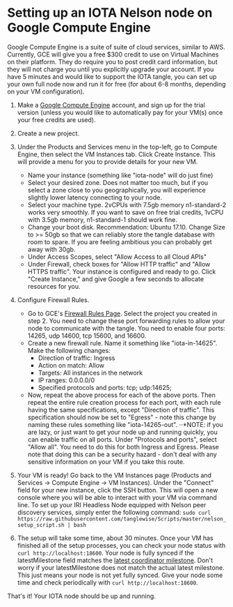 # Setting up an IOTA Nelson node on Google Compute Engine

Google Compute Engine is a suite of suite of cloud services, similar to AWS. Currently, GCE will give you a free $300 credit to use on Virtual Machines on their platform. They do require you to post credit card information, but they will not charge you until you explicitly upgrade your account. If you have 5 minutes and would like to support the IOTA tangle, you can set up your own full node now and run it for free (for about 6-8 months, depending on your VM configuration).

1. Make a [Google Compute Engine](https://cloud.google.com/compute/) account, and sign up for the trial version (unless you would like to automatically pay for your VM(s) once your free credits are used).

2. Create a new project.

3. Under the Products and Services menu in the top-left, go to Compute Engine, then select the VM Instances tab. Click Create Instance. This will provide a menu for you to provide details for your new VM.
    * Name your instance (something like "iota-node" will do just fine)
    * Select your desired zone. Does not matter too much, but if you select a zone close to you geographically, you will experience slightly lower latency connecting to your node.
    * Select your machine type. 2vCPUs with 7.5gb memory n1-standard-2 works very smoothly. If you want to save on free trial credits, 1vCPU with 3.5gb memory, n1-standard-1 should work fine.
    * Change your boot disk. Recommendation: Ubuntu 17.10. Change Size to >= 50gb so that we can reliably store the tangle database with room to spare. If you are feeling ambitious you can probably get away with 30gb.
    * Under Access Scopes, select "Allow Access to all Cloud APIs"
    * Under Firewall, check boxes for "Allow HTTP traffic" and "Allow HTTPS traffic".
Your instance is configured and ready to go. Click "Create Instance," and give Google a few seconds to allocate resources for you.

4. Configure Firewall Rules.
    * Go to GCE's [Firewall Rules Page](https://console.cloud.google.com//networking/firewalls/). Select the project you created in step 2. You need to change these port forwarding rules to allow your node to communicate with the tangle. You need to enable four ports: 14265, udp 14600, tcp 15600, and 16600.
    * Create a new firewall rule. Name it something like "iota-in-14625". Make the following changes:
      * Direction of traffic: Ingress
      * Action on match: Allow
      * Targets: All instances in the network
      * IP ranges: 0.0.0.0/0
      * Specified protocols and ports: tcp; udp:14625;
    * Now, repeat the above process for each of the above ports. Then repeat the entire rule creation process for each port, with each rule having the same specifications, except "Direction of traffic". This specification should now be set to "Egress" - note this change by naming these rules something like "iota-14265-out".
  ⋅⋅*NOTE: if you are lazy, or just want to get your node up and running quickly, you can enable traffic on all ports. Under "Protocols and ports", select "Allow all". You need to do this for both Ingress and Egress. Please note that doing this can be a security hazard - don't deal with any sensitive information on your VM if you take this route.
  
 5. Your VM is ready! Go back to the VM Instances page (Products and Services -> Compute Engine -> VM Instances). Under the "Connect" field for your new instance, click the SSH button. This will open a new console where you will be able to interact with your VM via command line.
   To set up your IRI Headless Node equipped with Nelson peer discovery services, simply enter the following command:
 `sudo curl https://raw.githubusercontent.com/tanglewise/Scripts/master/nelson_setup_script.sh | bash`

 6. The setup will take some time, about 30 minutes. Once your VM has finished all of the setup processes, you can check your node status with `curl http://localhost:18600`. Your node is fully synced if the latestMilestone field matches the [latest coordinator milestone](https://milestone.iotatangle.space/). Don't worry if your latestMilestone does not match the actual latest milestone. This just means your node is not yet fully synced. Give your node some time and check periodically with `curl http://localhost:18600`.
 
That's it! Your IOTA node should be up and running.  

